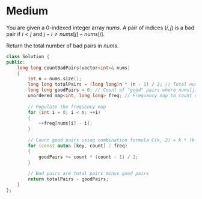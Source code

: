 # Medium

You are given a 0-indexed integer array $nums$. A pair of indices $(i, j)$ is a bad pair if $i < j$ and $j - i \ne nums[j] - nums[i]$.

Return the total number of bad pairs in $nums$.

```cpp
class Solution {
public:
    long long countBadPairs(vector<int>& nums) 
    {
        int n = nums.size();
        long long totalPairs = (long long)n * (n - 1) / 2; // Total number of pairs (i, j) where i < j
        long long goodPairs = 0; // Count of "good" pairs where nums[j] - nums[i] == j - i
        unordered_map<int, long long> freq; // Frequency map to count occurrences of nums[i] - i
        
        // Populate the frequency map
        for (int i = 0; i < n; ++i) 
        {
            ++freq[nums[i] - i];
        }
        
        // Count good pairs using combination formula C(k, 2) = k * (k - 1) / 2
        for (const auto& [key, count] : freq) 
        {
            goodPairs += count * (count - 1) / 2;
        }
        
        // Bad pairs are total pairs minus good pairs
        return totalPairs - goodPairs;
    }
};
```
